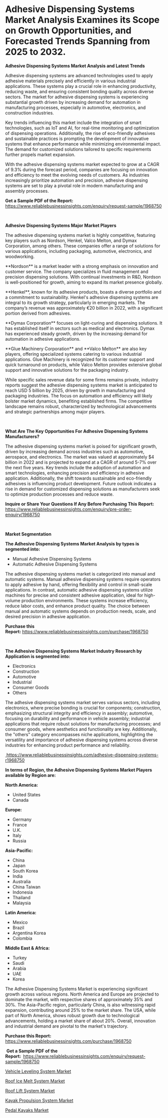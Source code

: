 <p><h1>Adhesive Dispensing Systems Market Analysis Examines its Scope on Growth Opportunities, and Forecasted Trends Spanning from 2025 to 2032.</h1></p><p><strong>Adhesive Dispensing Systems Market Analysis and Latest Trends</strong></p>
<p><p>Adhesive dispensing systems are advanced technologies used to apply adhesive materials precisely and efficiently in various industrial applications. These systems play a crucial role in enhancing productivity, reducing waste, and ensuring consistent bonding quality across diverse sectors. The market for adhesive dispensing systems is experiencing substantial growth driven by increasing demand for automation in manufacturing processes, especially in automotive, electronics, and construction industries.</p><p>Key trends influencing this market include the integration of smart technologies, such as IoT and AI, for real-time monitoring and optimization of dispensing operations. Additionally, the rise of eco-friendly adhesives and sustainable practices is prompting the development of innovative systems that enhance performance while minimizing environmental impact. The demand for customized solutions tailored to specific requirements further propels market expansion. </p><p>With the adhesive dispensing systems market expected to grow at a CAGR of 9.3% during the forecast period, companies are focusing on innovation and efficiency to meet the evolving needs of customers. As industries increasingly prioritize automation and precision, adhesive dispensing systems are set to play a pivotal role in modern manufacturing and assembly processes.</p></p>
<p><strong>Get a Sample PDF of the Report:&nbsp;</strong> <a href="https://www.reliablebusinessinsights.com/enquiry/request-sample/1968750?utm_campaign=1106&utm_medium=2&utm_source=Github&utm_content=ia&utm_term=11042025&utm_id=adhesive-dispensing-systems">https://www.reliablebusinessinsights.com/enquiry/request-sample/1968750</a></p>
<p>&nbsp;</p>
<p><strong>Adhesive Dispensing Systems Major Market Players</strong></p>
<p><p>The adhesive dispensing systems market is highly competitive, featuring key players such as Nordson, Henkel, Valco Melton, and Dymax Corporation, among others. These companies offer a range of solutions for various applications, including packaging, automotive, electronics, and woodworking.</p><p>**Nordson** is a market leader with a strong emphasis on innovation and customer service. The company specializes in fluid management and precision dispensing solutions. With continual investments in R&D, Nordson is well-positioned for growth, aiming to expand its market presence globally. </p><p>**Henkel**, known for its adhesive products, boasts a diverse portfolio and a commitment to sustainability. Henkel's adhesive dispensing systems are integral to its growth strategy, particularly in emerging markets. The company’s revenue was approximately €20 billion in 2022, with a significant portion derived from adhesives.</p><p>**Dymax Corporation** focuses on light-curing and dispensing solutions. It has established itself in sectors such as medical and electronics. Dymax has experienced steady growth, driven by the increasing demand for automation in adhesive applications.</p><p>**Glue Machinery Corporation** and **Valco Melton** are also key players, offering specialized systems catering to various industrial applications. Glue Machinery is recognized for its customer support and quick turnaround on products, while Valco Melton provides extensive global support and innovative solutions for the packaging industry.</p><p>While specific sales revenue data for some firms remains private, industry reports suggest the adhesive dispensing systems market is anticipated to reach USD 5 billion by 2025, driven by growth in manufacturing and packaging industries. The focus on automation and efficiency will likely bolster market dynamics, benefiting established firms. The competitive landscape remains robust, characterized by technological advancements and strategic partnerships among major players.</p></p>
<p>&nbsp;</p>
<p><strong>What Are The Key Opportunities For Adhesive Dispensing Systems Manufacturers?</strong></p>
<p><p>The adhesive dispensing systems market is poised for significant growth, driven by increasing demand across industries such as automotive, aerospace, and electronics. The market was valued at approximately $4 billion in 2022 and is projected to expand at a CAGR of around 5-7% over the next five years. Key trends include the adoption of automation and smart technologies, enhancing precision and efficiency in adhesive application. Additionally, the shift towards sustainable and eco-friendly adhesives is influencing product development. Future outlook indicates a rise in demand for customized dispensing solutions as manufacturers seek to optimize production processes and reduce waste.</p></p>
<p><strong>Inquire or Share Your Questions If Any Before Purchasing This Report:</strong> <a href="https://www.reliablebusinessinsights.com/enquiry/pre-order-enquiry/1968750?utm_campaign=1106&utm_medium=2&utm_source=Github&utm_content=ia&utm_term=11042025&utm_id=adhesive-dispensing-systems">https://www.reliablebusinessinsights.com/enquiry/pre-order-enquiry/1968750</a></p>
<p>&nbsp;</p>
<p><strong>Market Segmentation</strong></p>
<p><strong>The Adhesive Dispensing Systems Market Analysis by types is segmented into:</strong></p>
<p><ul><li>Manual Adhesive Dispensing Systems</li><li>Automatic Adhesive Dispensing Systems</li></ul></p>
<p><p>The adhesive dispensing systems market is categorized into manual and automatic systems. Manual adhesive dispensing systems require operators to apply adhesive by hand, offering flexibility and control in small-scale applications. In contrast, automatic adhesive dispensing systems utilize machines for precise and consistent adhesive application, ideal for high-volume production environments. These systems increase efficiency, reduce labor costs, and enhance product quality. The choice between manual and automatic systems depends on production needs, scale, and desired precision in adhesive application.</p></p>
<p><strong>Purchase this Report:&nbsp;</strong><a href="https://www.reliablebusinessinsights.com/purchase/1968750?utm_campaign=1106&utm_medium=2&utm_source=Github&utm_content=ia&utm_term=11042025&utm_id=adhesive-dispensing-systems">https://www.reliablebusinessinsights.com/purchase/1968750</a></p>
<p>&nbsp;</p>
<p><strong>The Adhesive Dispensing Systems Market Industry Research by Application is segmented into:</strong></p>
<p><ul><li>Electronics</li><li>Construction</li><li>Automotive</li><li>Industrial</li><li>Consumer Goods</li><li>Others</li></ul></p>
<p><p>The adhesive dispensing systems market serves various sectors, including electronics, where precise bonding is crucial for components; construction, emphasizing structural integrity and efficiency in assembly; automotive, focusing on durability and performance in vehicle assembly; industrial applications that require robust solutions for manufacturing processes; and consumer goods, where aesthetics and functionality are key. Additionally, the "others" category encompasses niche applications, highlighting the versatility and importance of adhesive dispensing systems across diverse industries for enhancing product performance and reliability.</p></p>
<p><a href="https://www.reliablebusinessinsights.com/adhesive-dispensing-systems-r1968750?utm_campaign=1106&utm_medium=2&utm_source=Github&utm_content=ia&utm_term=11042025&utm_id=adhesive-dispensing-systems">&nbsp;https://www.reliablebusinessinsights.com/adhesive-dispensing-systems-r1968750</a></p>
<p><strong>In terms of Region, the Adhesive Dispensing Systems Market Players available by Region are:</strong></p>
<p>
    <p> <strong> North America: </strong>
        <ul>
            <li>United States</li>
            <li>Canada</li>
        </ul>
        </p> 
    <p> <strong> Europe: </strong>
        <ul>
            <li>Germany</li>
            <li>France</li>
            <li>U.K.</li>
            <li>Italy</li>
            <li>Russia</li>
        </ul>
        </p> 
    <p> <strong> Asia-Pacific: </strong>
        <ul>
            <li>China</li>
            <li>Japan</li>
            <li>South Korea</li>
            <li>India</li>
            <li>Australia</li>
            <li>China Taiwan</li>
            <li>Indonesia</li>
            <li>Thailand</li>
            <li>Malaysia</li>
        </ul>
        </p> 
    <p> <strong> Latin America: </strong>
        <ul>
            <li>Mexico</li>
            <li>Brazil</li>
            <li>Argentina Korea</li>
            <li>Colombia</li>
        </ul>
        </p> 
    <p> <strong> Middle East & Africa: </strong>
        <ul>
            <li>Turkey</li>
            <li>Saudi</li>
            <li>Arabia</li>
            <li>UAE</li>
            <li>Korea</li>
        </ul>
    </p>
    </p>
<p><p>The Adhesive Dispensing Systems Market is experiencing significant growth across various regions. North America and Europe are projected to dominate the market, with respective shares of approximately 35% and 30%. The Asia-Pacific region, particularly China, is also witnessing rapid expansion, contributing around 25% to the market share. The USA, while part of North America, shows robust growth due to technological advancements, holding a market share of about 20%. Overall, innovation and industrial demand are pivotal to the market's trajectory.</p></p>
<p><strong>Purchase this Report: </strong><a href="https://www.reliablebusinessinsights.com/purchase/1968750?utm_campaign=1106&utm_medium=2&utm_source=Github&utm_content=ia&utm_term=11042025&utm_id=adhesive-dispensing-systems">https://www.reliablebusinessinsights.com/purchase/1968750</a></p>
<p>&nbsp;<strong>Get a Sample PDF of the Report:&nbsp;&nbsp;</strong><a href="https://www.reliablebusinessinsights.com/enquiry/request-sample/1968750?utm_campaign=1106&utm_medium=2&utm_source=Github&utm_content=ia&utm_term=11042025&utm_id=adhesive-dispensing-systems">https://www.reliablebusinessinsights.com/enquiry/request-sample/1968750</a></p>
<p><strong></strong></p>
<p><p><a href="https://github.com/rembaentin6f/Market-Research-Report-List-1/blob/main/vehicle-leveling-system-market.md?utm_campaign=1106&utm_medium=2&utm_source=Github&utm_content=ia&utm_term=11042025&utm_id=adhesive-dispensing-systems">Vehicle Leveling System Market</a></p><p><a href="https://github.com/brabolyrah3h/Market-Research-Report-List-1/blob/main/roof-ice-melt-system-market.md?utm_campaign=1106&utm_medium=2&utm_source=Github&utm_content=ia&utm_term=11042025&utm_id=adhesive-dispensing-systems">Roof Ice Melt System Market</a></p><p><a href="https://github.com/timayuethem/Market-Research-Report-List-1/blob/main/roof-lift-system-market.md?utm_campaign=1106&utm_medium=2&utm_source=Github&utm_content=ia&utm_term=11042025&utm_id=adhesive-dispensing-systems">Roof Lift System Market</a></p><p><a href="https://github.com/dukawashviro/Market-Research-Report-List-1/blob/main/kayak-propulsion-system-market.md?utm_campaign=1106&utm_medium=2&utm_source=Github&utm_content=ia&utm_term=11042025&utm_id=adhesive-dispensing-systems">Kayak Propulsion System Market</a></p><p><a href="https://github.com/sekohlorik/Market-Research-Report-List-1/blob/main/pedal-kayaks-market.md?utm_campaign=1106&utm_medium=2&utm_source=Github&utm_content=ia&utm_term=11042025&utm_id=adhesive-dispensing-systems">Pedal Kayaks Market</a></p></p>